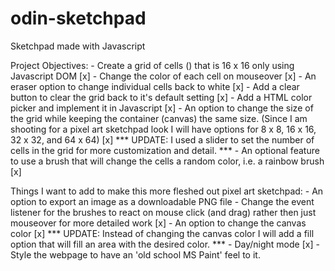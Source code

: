 # odin-sketchpad
Sketchpad made with Javascript


Project Objectives:
    - Create a grid of cells (<divs>) that is 16 x 16 only using Javascript DOM [x]
    - Change the color of each cell on mouseover [x]
    - An eraser option to change individual cells back to white [x]
    - Add a clear button to clear the grid back to it's default setting [x]
    - Add a HTML color picker and implement it in Javascript [x]
    - An option to change the size of the grid while keeping the container (canvas) the same size. (Since I am shooting for a pixel art 
    sketchpad look I will have options for 8 x 8, 16 x 16, 32 x 32, and 64 x 64) [x]
    *** UPDATE: I used a slider to set the number of cells in the grid for more customization and detail. ***
    - An optional feature to use a brush that will change the cells a random color, i.e. a rainbow brush [x]

Things I want to add to make this more fleshed out pixel art sketchpad:
    - An option to export an image as a downloadable PNG file
    - Change the event listener for the brushes to react on mouse click (and drag) rather then just mouseover for more detailed work [x]
    - An option to change the canvas color [x]
    *** UPDATE: Instead of changing the canvas color I will add a fill option that will fill an area with the desired color. ***
    - Day/night mode [x]
    - Style the webpage to have an 'old school MS Paint' feel to it.